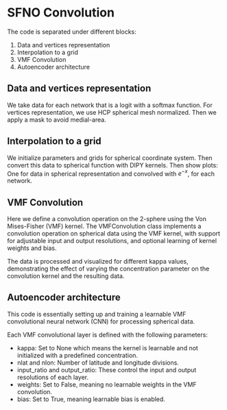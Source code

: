 # SFNO Convolution
The code is separated under different blocks:

1. Data and vertices representation
2. Interpolation to a grid
3. VMF Convolution
4. Autoencoder architecture

## Data and vertices representation

We take data for each network that is a logit with a softmax function. For vertices representation, we use HCP spherical mesh normalized. Then we apply a mask to avoid medial-area.

## Interpolation to a grid

We initialize parameters and grids for spherical coordinate system. Then convert this data to spherical function with DIPY kernels. Then show plots: One for data in spherical representation and convolved with $e^{-x}$, for each network.

## VMF Convolution

Here we define a convolution operation on the 2-sphere using the Von Mises-Fisher (VMF) kernel. The VMFConvolution class implements a convolution operation on spherical data using the VMF kernel, with support for adjustable input and output resolutions, and optional learning of kernel weights and bias.

The data is processed and visualized for different kappa values, demonstrating the effect of varying the concentration parameter on the convolution kernel and the resulting data.

## Autoencoder architecture

This code is essentially setting up and training a learnable VMF convolutional neural network (CNN) for processing spherical data.

Each VMF convolutional layer is defined with the following parameters:

- kappa: Set to None which means the kernel is learnable and not initialized with a predefined concentration.
- nlat and nlon: Number of latitude and longitude divisions.
- input_ratio and output_ratio: These control the input and output resolutions of each layer.
- weights: Set to False, meaning no learnable weights in the VMF convolution.
- bias: Set to True, meaning learnable bias is enabled.

